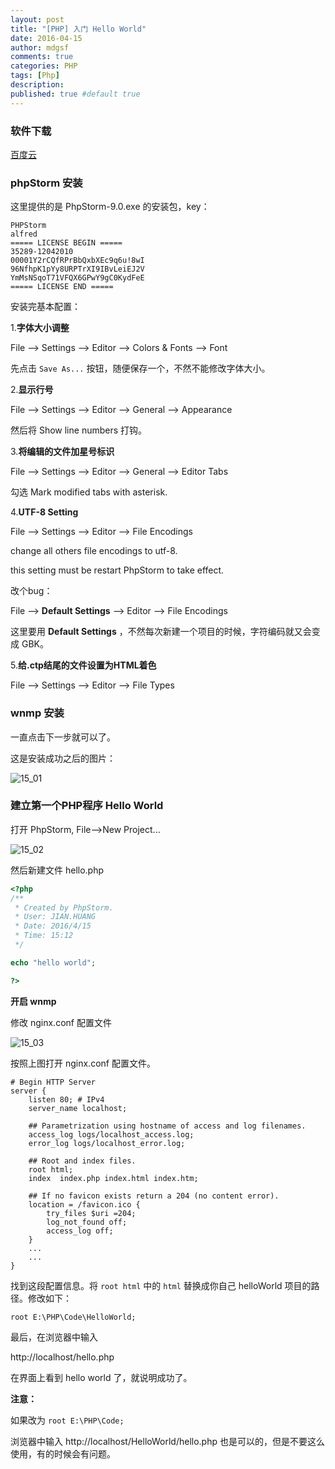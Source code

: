 ```yaml
---
layout: post
title: "[PHP] 入门 Hello World"
date: 2016-04-15
author: mdgsf
comments: true
categories: PHP
tags: [Php]
description:
published: true #default true
---
```


### 软件下载

[百度云](http://pan.baidu.com/s/1jHP25ym)

### phpStorm 安装

这里提供的是 PhpStorm-9.0.exe 的安装包，key：

```
PHPStorm
alfred
===== LICENSE BEGIN =====
35289-12042010
00001Y2rCQfRPrBbQxbXEc9q6u!8wI
96NfhpK1pYy8URPTrXI9IBvLeiEJ2V
YmMsNSqoT71VFQX6GPwY9gC0KydFeE
===== LICENSE END =====
```

安装完基本配置：

1.**字体大小调整**

File --> Settings --> Editor --> Colors & Fonts --> Font

先点击 `Save As...` 按钮，随便保存一个，不然不能修改字体大小。


2.**显示行号**

File --> Settings --> Editor --> General --> Appearance

然后将 Show line numbers 打钩。

3.**将编辑的文件加星号标识**

File --> Settings --> Editor --> General --> Editor Tabs

勾选 Mark modified tabs with asterisk.

4.**UTF-8 Setting**

File --> Settings --> Editor --> File Encodings

change all others file encodings to utf-8.

this setting must be restart PhpStorm to take effect.


改个bug：

File --> **Default Settings** --> Editor --> File Encodings

这里要用 **Default Settings** ，不然每次新建一个项目的时候，字符编码就又会变成 GBK。


5.**给.ctp结尾的文件设置为HTML着色**

File --> Settings --> Editor --> File Types


###  wnmp 安装

一直点击下一步就可以了。

这是安装成功之后的图片：

<img src="{{ site.url }}/images/201604/15_01.png" alt="15_01" />


### 建立第一个PHP程序 Hello World

打开 PhpStorm, File-->New Project...

<img src="{{ site.url }}/images/201604/15_02.png" alt="15_02" />

然后新建文件 hello.php

```php
<?php
/**
 * Created by PhpStorm.
 * User: JIAN.HUANG
 * Date: 2016/4/15
 * Time: 15:12
 */

echo "hello world";

?>
```

**开启 wnmp**

修改 nginx.conf 配置文件

<img src="{{ site.url }}/images/201604/15_03.png" alt="15_03" />

按照上图打开 nginx.conf 配置文件。

```
# Begin HTTP Server
server {
    listen 80; # IPv4
    server_name localhost;

    ## Parametrization using hostname of access and log filenames.
    access_log logs/localhost_access.log;
    error_log logs/localhost_error.log;

    ## Root and index files.
    root html;
    index  index.php index.html index.htm;

    ## If no favicon exists return a 204 (no content error).
    location = /favicon.ico {
        try_files $uri =204;
        log_not_found off;
        access_log off;
    }
    ...
    ...
}
```

找到这段配置信息。将 `root html` 中的 `html` 替换成你自己 helloWorld 项目的路径。修改如下：

`root E:\PHP\Code\HelloWorld;`

最后，在浏览器中输入

http://localhost/hello.php

在界面上看到 hello world 了，就说明成功了。


**注意：**

如果改为 `root E:\PHP\Code;`

浏览器中输入  http://localhost/HelloWorld/hello.php 也是可以的，但是不要这么使用，有的时候会有问题。
